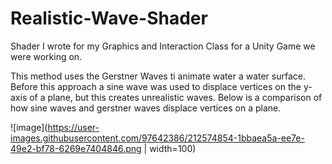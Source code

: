 # Realistic-Wave-Shader
Shader I wrote for my Graphics and Interaction Class for a Unity Game we were working on.

This method uses the Gerstner Waves ti animate water a water surface. Before this approach a sine wave was used to displace vertices on the y-axis of a plane, but this creates unrealistic waves. Below is a comparison of how sine waves and gerstner waves displace vertices on a plane.

![image](https://user-images.githubusercontent.com/97642386/212574854-1bbaea5a-ee7e-49e2-bf78-6269e7404846.png | width=100)

